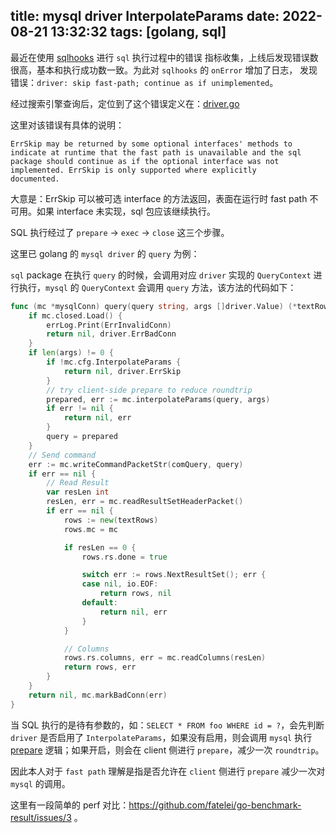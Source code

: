 title: mysql driver InterpolateParams
date: 2022-08-21 13:32:32
tags: [golang, sql]
---

最近在使用 [sqlhooks](https://github.com/qustavo/sqlhooks) 进行 `sql` 执行过程中的错误
指标收集，上线后发现错误数很高，基本和执行成功数一致。为此对 `sqlhooks` 的 `onError` 增加了日志，
发现错误：`driver: skip fast-path; continue as if unimplemented`。

经过搜索引擎查询后，定位到了这个错误定义在：[driver.go](https://github.com/golang/go/blob/master/src/database/sql/driver/driver.go#L148)

这里对该错误有具体的说明：

```
ErrSkip may be returned by some optional interfaces' methods to
indicate at runtime that the fast path is unavailable and the sql
package should continue as if the optional interface was not
implemented. ErrSkip is only supported where explicitly
documented.
```

大意是：ErrSkip 可以被可选 interface 的方法返回，表面在运行时 fast path 不可用。如果 interface 未实现，sql 包应该继续执行。

SQL 执行经过了 `prepare` -> `exec` -> `close` 这三个步骤。

这里已 golang 的 `mysql driver` 的 `query` 为例：


`sql` package 在执行 `query` 的时候，会调用对应 `driver` 实现的 `QueryContext` 进行执行，`mysql` 的 `QueryContext` 会调用 `query` 方法，该方法的代码如下：

```go
func (mc *mysqlConn) query(query string, args []driver.Value) (*textRows, error) {
	if mc.closed.Load() {
		errLog.Print(ErrInvalidConn)
		return nil, driver.ErrBadConn
	}
	if len(args) != 0 {
		if !mc.cfg.InterpolateParams {
			return nil, driver.ErrSkip
		}
		// try client-side prepare to reduce roundtrip
		prepared, err := mc.interpolateParams(query, args)
		if err != nil {
			return nil, err
		}
		query = prepared
	}
	// Send command
	err := mc.writeCommandPacketStr(comQuery, query)
	if err == nil {
		// Read Result
		var resLen int
		resLen, err = mc.readResultSetHeaderPacket()
		if err == nil {
			rows := new(textRows)
			rows.mc = mc

			if resLen == 0 {
				rows.rs.done = true

				switch err := rows.NextResultSet(); err {
				case nil, io.EOF:
					return rows, nil
				default:
					return nil, err
				}
			}

			// Columns
			rows.rs.columns, err = mc.readColumns(resLen)
			return rows, err
		}
	}
	return nil, mc.markBadConn(err)
}
```

当 SQL 执行的是待有参数的，如：`SELECT * FROM foo WHERE id = ?`，会先判断 `driver` 是否启用了
`InterpolateParams`，如果没有启用，则会调用 `mysql` 执行 [prepare](https://cs.opensource.google/go/go/+/master:src/database/sql/sql.go;l=1778;drc=8d57f4dcef5d69a0a3f807afaa9625018569010b?q=QueryRow&ss=go%2Fgo) 逻辑；如果开启，则会在 client 侧进行 `prepare`，减少一次 `roundtrip`。

因此本人对于 `fast path` 理解是指是否允许在 `client` 侧进行 `prepare` 减少一次对 `mysql` 的调用。

这里有一段简单的 perf 对比：https://github.com/fatelei/go-benchmark-result/issues/3 。